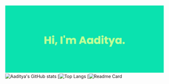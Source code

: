 

<!--
**aaditya2200/aaditya2200** is a ✨ _special_ ✨ repository because its `README.md` (this file) appears on your GitHub profile.

Here are some ideas to get you started:

- 🔭 I’m currently working on ...
- 🌱 I’m currently learning ...
- 👯 I’m looking to collaborate on ...
- 🤔 I’m looking for help with ...
- 💬 Ask me about ...
- 📫 How to reach me: ...
- 😄 Pronouns: ...
- ⚡ Fun fact: ...
-->
![himg](https://github.com/aaditya2200/aaditya2200/blob/main/banner.png)
![Aaditya's GitHub stats](https://github-readme-stats.vercel.app/api?username=aaditya2200&theme=cobalt)
[![Top Langs](https://github-readme-stats.vercel.app/api/top-langs/?username=aaditya2200&layout=compact&theme=gruvbox)
[![Readme Card](https://github-readme-stats.vercel.app/api/pin/?username=aaditya2200&repo=Golang-microservices)

